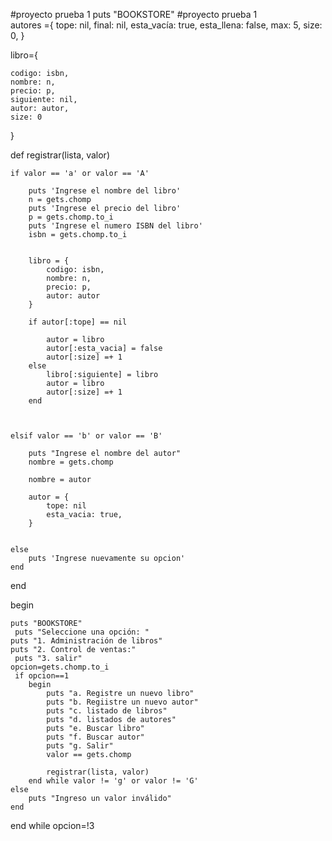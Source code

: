 #proyecto prueba 1   puts "BOOKSTORE"
#proyecto prueba 1   
autores ={
    tope: nil,
    final: nil,
    esta_vacía: true,
    esta_llena: false,
    max: 5,
    size: 0,
}


libro={
    
    codigo: isbn,
    nombre: n,
    precio: p,
    siguiente: nil,
    autor: autor,
    size: 0
}



def registrar(lista, valor)

    if valor == 'a' or valor == 'A'

        puts 'Ingrese el nombre del libro'
        n = gets.chomp
        puts 'Ingrese el precio del libro'
        p = gets.chomp.to_i
        puts 'Ingrese el numero ISBN del libro'
        isbn = gets.chomp.to_i


        libro = {
            codigo: isbn,
            nombre: n,
            precio: p,
            autor: autor
        }

        if autor[:tope] == nil
            
            autor = libro
            autor[:esta_vacia] = false
            autor[:size] =+ 1
        else
            libro[:siguiente] = libro
            autor = libro
            autor[:size] =+ 1
        end



    elsif valor == 'b' or valor == 'B'

        puts "Ingrese el nombre del autor"
        nombre = gets.chomp

        nombre = autor

        autor = {
            tope: nil
            esta_vacia: true,
        }


    else
        puts 'Ingrese nuevamente su opcion'
    end
end





begin
        
    puts "BOOKSTORE"
     puts "Seleccione una opción: "
    puts "1. Administración de libros"
    puts "2. Control de ventas:"
     puts "3. salir"
    opcion=gets.chomp.to_i
     if opcion==1
        begin
            puts "a. Registre un nuevo libro"
            puts "b. Regiistre un nuevo autor"
            puts "c. listado de libros"
            puts "d. listados de autores"
            puts "e. Buscar libro"
            puts "f. Buscar autor"
            puts "g. Salir"
            valor == gets.chomp

            registrar(lista, valor)
        end while valor != 'g' or valor != 'G'
    else 
        puts "Ingreso un valor inválido"
    end
end while opcion=!3
